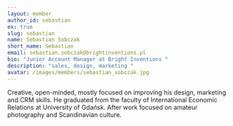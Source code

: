 ```yaml
---
layout: member
author_id: sebastian
ex: true
slug: sebastian
name: Sebastian Sobczak
short_name: Sebastian
email: sebastian.sobczak@brightinventions.pl
bio: "Junior Account Manager at Bright Inventions "
description: "sales, design, marketing "
avatar: /images/members/sebastian_sobczak.jpg
---
```


Creative, open-minded, mostly focused on improving his design, marketing and CRM skills. He graduated from the faculty of International Economic Relations at University of Gdańsk. After work focused on amateur photography and Scandinavian culture.
